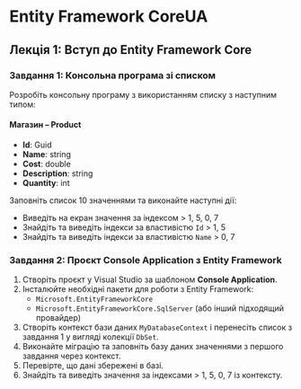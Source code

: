# Entity Framework CoreUA

## Лекція 1: Вступ до Entity Framework Core

### Завдання 1: Консольна програма зі списком

Розробіть консольну програму з використанням  списку з наступним типом:

#### Магазин – Product
- **Id**: Guid
- **Name**: string
- **Cost**: double
- **Description**: string
- **Quantity**: int

Заповніть список 10 значеннями та виконайте наступні дії:
- Виведіть на екран значення за індексом > 1, 5, 0, 7
- Знайдіть та виведіть індекси за властивістю `Id` > 1, 5
- Знайдіть та виведіть індекси за властивістю `Name` > 0, 7

### Завдання 2: Проєкт Console Application з Entity Framework

1. Створіть проєкт у Visual Studio за шаблоном **Console Application**.
2. Інсталюйте необхідні пакети для роботи з Entity Framework:
   - `Microsoft.EntityFrameworkCore`
   - `Microsoft.EntityFrameworkCore.SqlServer` (або інший підходящий провайдер)
3. Створіть контекст бази даних `MyDatabaseContext` і перенесіть список з завдання 1 у вигляді колекції `DbSet`.
4. Виконайте міграцію та заповніть базу даних значеннями з першого завдання через контекст.
5. Перевірте, що дані збережені в базі.
6. Знайдіть та виведіть значення за індексами > 1, 5, 0, 7 із контексту.


